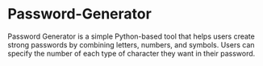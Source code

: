 # Password-Generator
Password Generator is a simple Python-based tool that helps users create strong passwords by combining letters, numbers, and symbols. Users can specify the number of each type of character they want in their password.
